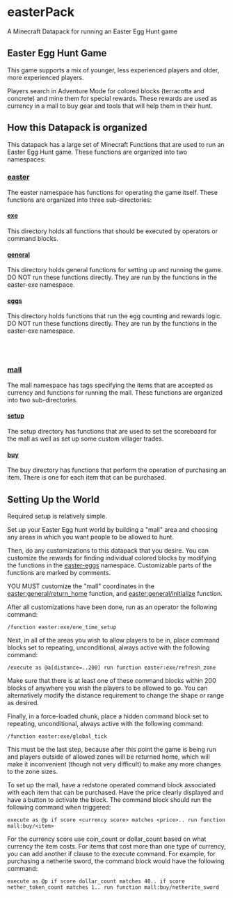 # easterPack
A Minecraft Datapack for running an Easter Egg Hunt game

## Easter Egg Hunt Game
This game supports a mix of younger, less experienced players and older, more experienced players.

Players search in Adventure Mode for colored blocks (terracotta and concrete) and mine them for special rewards. These rewards are used as currency in a mall to buy gear and tools that will help them in their hunt.

## How this Datapack is organized
This datapack has a large set of Minecraft Functions that are used to run an Easter Egg Hunt game. These functions are organized into two namespaces:

### [easter](/data/easter/)
The easter namespace has functions for operating the game itself. These functions are organized into three sub-directories:

#### [exe](/data/easter/functions/exe/)
This directory holds all functions that should be executed by operators or command blocks.

#### [general](/data/easter/functions/general/)
This directory holds general functions for setting up and running the game. DO NOT run these functions directly. They are run by the functions in the easter-exe namespace.

#### [eggs](/data/easter/functions/eggs/)
This directory holds functions that run the egg counting and rewards logic. DO NOT run these functions directly. They are run by the functions in the easter-exe namespace.

<br><br>

### [mall](/data/mall/)
The mall namespace has tags specifying the items that are accepted as currency and functions for running the mall. These functions are organized into two sub-directories.

#### [setup](/data/mall/functions/setup/)
The setup directory has functions that are used to set the scoreboard for the mall as well as set up some custom villager trades.

#### [buy](/data/mall/functions/buy/)
The buy directory has functions that perform the operation of purchasing an item. There is one for each item that can be purchased.

## Setting Up the World
Required setup is relatively simple. 

Set up your Easter Egg hunt world by building a "mall" area and choosing any areas in which you want people to be allowed to hunt.

Then, do any customizations to this datapack that you desire. You can customize the rewards for finding individual colored blocks by modifying the functions in the [easter-eggs](/data/eastereggs/) namespace. Customizable parts of the functions are marked by comments.

YOU MUST customize the "mall" coordinates in the [easter:general/return_home](/data/easter/functions/general/return_home.mcfunction) function, and [easter:general/initialize](/data/easter/functions/general/initialize.mcfunction) function.

After all customizations have been done, run as an operator the following command: 
```
/function easter:exe/one_time_setup
```

Next, in all of the areas you wish to allow players to be in, place command blocks set to repeating, unconditional, always active with the following command:
```
/execute as @a[distance=..200] run function easter:exe/refresh_zone
```
Make sure that there is at least one of these command blocks within 200 blocks of anywhere you wish the players to be allowed to go. You can alternatively modify the distance requirement to change the shape or range as desired.

Finally, in a force-loaded chunk, place a hidden command block set to repeating, unconditional, always active with the following command:
```
/function easter:exe/global_tick
```
This must be the last step, because after this point the game is being run and players outside of allowed zones will be returned home, which will make it inconvenient (though not very difficult) to make any more changes to the zone sizes.

To set up the mall, have a redstone operated command block associated with each item that can be purchased. Have the price clearly displayed and have a button to activate the block. The command block should run the following command when triggered:
```
execute as @p if score <currency score> matches <price>.. run function mall:buy/<item>
```

For the currency score use coin_count or dollar_count based on what currency the item costs. For items that cost more than one type of currency, you can add another if clause to the execute command. For example, for purchasing a netherite sword, the command block would have the following command:
```
execute as @p if score dollar_count matches 40.. if score nether_token_count matches 1.. run function mall:buy/netherite_sword
```

